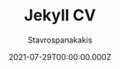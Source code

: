 ---
title: Jekyll CV
github: https://github.com/Stavrospanakakis/jekyll-cv
demo: https://jekyll-cv.stavrospanakakis.com
author: Stavrospanakakis
date: 2021-07-29T00:00:00.000Z
ssg:
  - Jekyll
cms:
  - Markdown
description: Lightweight jekyll theme for your CV with dark mode support
draft: true
publish_date: '2021-02-26T16:11:24Z'
update_date: '2021-08-05T18:41:20Z'
github_star: 126
github_fork: 152
---
